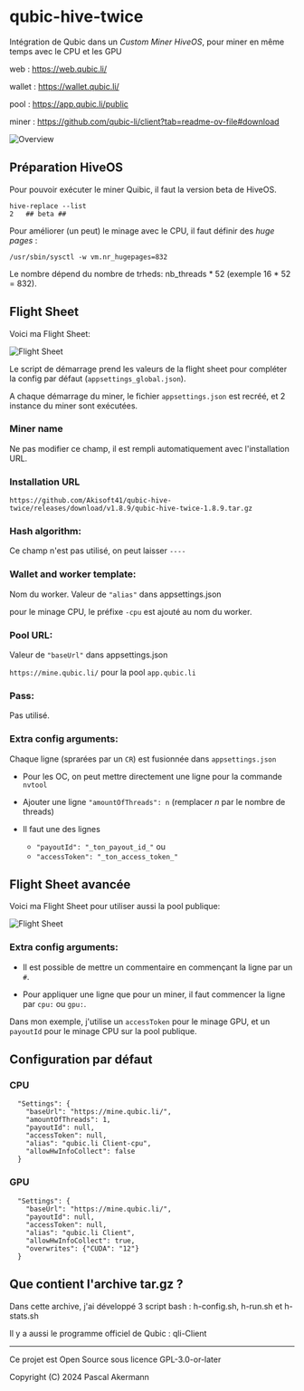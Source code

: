 # qubic-hive-twice
Intégration de Qubic dans un *Custom Miner HiveOS*, pour miner en même temps avec le CPU et les GPU

web : https://web.qubic.li/

wallet : https://wallet.qubic.li/

pool : https://app.qubic.li/public

miner : https://github.com/qubic-li/client?tab=readme-ov-file#download

![Overview](/img/overview.png)

## Préparation HiveOS

Pour pouvoir exécuter le miner Quibic, il faut la version beta de HiveOS.

```
hive-replace --list
2   ## beta ##
```

Pour améliorer (un peut) le minage avec le CPU, il faut définir des *huge pages* :
```
/usr/sbin/sysctl -w vm.nr_hugepages=832
```
Le nombre dépend du nombre de trheds: nb_threads * 52 (exemple 16 * 52 = 832).


## Flight Sheet

Voici ma Flight Sheet:

![Flight Sheet](/img/FlightSheet1.png)

Le script de démarrage prend les valeurs de la flight sheet pour compléter la config par défaut (`appsettings_global.json`).

A chaque démarrage du miner, le fichier `appsettings.json` est recréé, et 2 instance du miner sont exécutées.

### Miner name

Ne pas modifier ce champ, il est rempli automatiquement avec l'installation URL.

### Installation URL

`https://github.com/Akisoft41/qubic-hive-twice/releases/download/v1.8.9/qubic-hive-twice-1.8.9.tar.gz`

### Hash algorithm:

Ce champ n'est pas utilisé, on peut laisser `----`

### Wallet and worker template:

Nom du worker. Valeur de `"alias"` dans appsettings.json

pour le minage CPU, le préfixe `-cpu` est ajouté au nom du worker.

### Pool URL:

Valeur de `"baseUrl"` dans appsettings.json

`https://mine.qubic.li/` pour la pool `app.qubic.li`

### Pass:

Pas utilisé.

### Extra config arguments:

Chaque ligne (sprarées par un `CR`) est fusionnée dans `appsettings.json`

- Pour les OC, on peut mettre directement une ligne pour la commande `nvtool`

- Ajouter une ligne `"amountOfThreads": n` (remplacer *n* par le nombre de threads)

- Il faut une des lignes
  - `"payoutId": "_ton_payout_id_"` ou 
  - `"accessToken": "_ton_access_token_"`



## Flight Sheet avancée

Voici ma Flight Sheet pour utiliser aussi la pool publique:

![Flight Sheet](/img/FlightSheet2.png)

### Extra config arguments:

- Il est possible de mettre un commentaire en commençant la ligne par un `#`.

- Pour appliquer une ligne que pour un miner, il faut commencer la ligne par `cpu:` ou `gpu:`.

Dans mon exemple, j'utilise un `accessToken` pour le minage GPU, et un `payoutId` pour le minage CPU sur la pool publique.


## Configuration par défaut

### CPU
```
  "Settings": {
    "baseUrl": "https://mine.qubic.li/",
    "amountOfThreads": 1,
    "payoutId": null,
    "accessToken": null,
    "alias": "qubic.li Client-cpu",
    "allowHwInfoCollect": false
  }
```

### GPU
```
  "Settings": {
    "baseUrl": "https://mine.qubic.li/",
    "payoutId": null,
    "accessToken": null,
    "alias": "qubic.li Client",
    "allowHwInfoCollect": true,
    "overwrites": {"CUDA": "12"}
  }
```


## Que contient l'archive tar.gz ?

Dans cette archive, j'ai développé 3 script bash : h-config.sh, h-run.sh et h-stats.sh

Il y a aussi le programme officiel de Qubic : qli-Client

______________

Ce projet est Open Source sous licence GPL-3.0-or-later

Copyright (C) 2024 Pascal Akermann
